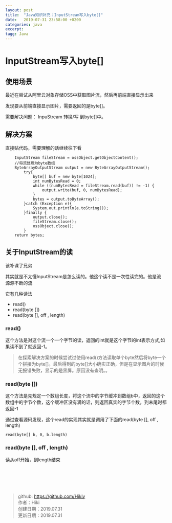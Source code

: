 ```yaml
---
layout: post
title:  "Java知识补充：InputStream写入byte[]"
date:   2019-07-31 23:58:00 +0200
categories: java
excerpt: 
tagg: Java
---
```


# InputStream写入byte[]

## 使用场景
最近在尝试从阿里云对象存储OSS中获取图片流，然后再前端直接显示出来

发现要从前端直接显示图片，需要返回的是byte[]。

需要解决问题： InpuStream 转换/写 到byte[]中。
## 解决方案
直接贴代码，需要理解的话继续往下看
```
    InputStream fileStream = ossObject.getObjectContent();
    //将流处理为byte数组
    ByteArrayOutputStream output = new ByteArrayOutputStream();
        try{
            byte[] buf = new byte[1024];
            int numBytesRead = 0;
            while ((numBytesRead = fileStream.read(buf)) != -1) {
                output.write(buf, 0, numBytesRead);
            }
            bytes = output.toByteArray();
        }catch (Exception e){
            System.out.println(e.toString());
        }finally {
            output.close();
            fileStream.close();
            ossObject.close();
        }
    return bytes;
```
## 关于InputStream的读
该补课了兄弟

其实就是不太懂InputStream是怎么读的。他这个读不是一次性读完的。他是流 源源不断的流

它有几种读法
- read()
- read(byte [])
- read(byte [], off , length)

### read()
这个方法是对这个流一个一个字节的读，返回的int就是这个字节的int表示方式,如果读不到了就返回-1。

> 在探索解决方案的时候尝试过使用read()方法读取单个byte然后将byte一个个拼接为byte[]。最后得到的byte[]大小确实正确，但是在显示图片的时候无报错失败，显示的是黑屏。原因没有查明。。

### read(byte [])
这个方法是先规定一个数组长度，将这个流中的字节缓冲到数组b中，返回的这个数组中的字节个数，这个缓冲区没有满的话，则返回真实的字节个数，到未尾时都返回-1

通过查看源码发现，这个read的实现其实就是调用了下面的read(byte [], off , length)
```
read(byte[] b, 0, b.length)
```

### read(byte [], off , length)

读从off开始，到length结束

<br /><br /><br /><br />
> github: https://github.com/Hikiy  
> 作者：Hiki  
> 创建日期：2019.07.31  
> 更新日期：2019.07.31
